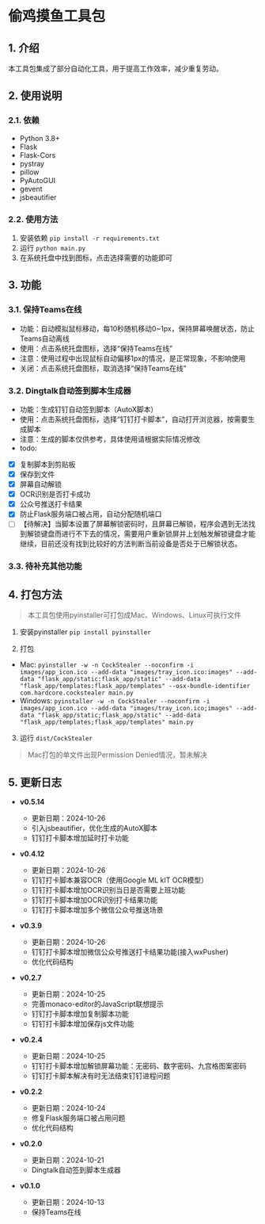 # 偷鸡摸鱼工具包
## 1. 介绍
本工具包集成了部分自动化工具，用于提高工作效率，减少重复劳动。

## 2. 使用说明
### 2.1. 依赖
- Python 3.8+
- Flask
- Flask-Cors
- pystray
- pillow
- PyAutoGUI
- gevent
- jsbeautifier

### 2.2. 使用方法
1. 安装依赖
```pip install -r requirements.txt```
2. 运行
```python main.py```
3. 在系统托盘中找到图标，点击选择需要的功能即可

## 3. 功能
### 3.1. 保持Teams在线
- 功能：自动模拟鼠标移动，每10秒随机移动0~1px，保持屏幕唤醒状态，防止Teams自动离线
- 使用：点击系统托盘图标，选择“保持Teams在线”
- 注意：使用过程中出现鼠标自动偏移1px的情况，是正常现象，不影响使用
- 关闭：点击系统托盘图标，取消选择“保持Teams在线”

### 3.2. Dingtalk自动签到脚本生成器
- 功能：生成钉钉自动签到脚本（AutoX脚本）
- 使用：点击系统托盘图标，选择“钉钉打卡脚本”，自动打开浏览器，按需要生成脚本
- 注意：生成的脚本仅供参考，具体使用请根据实际情况修改
- todo:
- [x] 复制脚本到剪贴板
- [x] 保存到文件
- [x] 屏幕自动解锁
- [x] OCR识别是否打卡成功
- [x] 公众号推送打卡结果
- [x] 防止Flask服务端口被占用，自动分配随机端口
- [ ] 【待解决】当脚本设置了屏幕解锁密码时，且屏幕已解锁，程序会遇到无法找到解锁键盘而进行不下去的情况，需要用户重新锁屏并上划触发解锁键盘才能继续，目前还没有找到比较好的方法判断当前设备是否处于已解锁状态。

### 3.3. 待补充其他功能

## 4. 打包方法
> 本工具包使用pyinstaller可打包成Mac、Windows、Linux可执行文件
1. 安装pyinstaller
```pip install pyinstaller```


2. 打包
  - Mac: ```pyinstaller -w -n CockStealer --noconfirm -i images/app_icon.ico --add-data "images/tray_icon.ico:images" --add-data "flask_app/static:flask_app/static" --add-data "flask_app/templates:flask_app/templates" --osx-bundle-identifier com.hardcore.cockstealer main.py```
  - Windows: ```pyinstaller -w -n CockStealer --noconfirm -i images/app_icon.ico --add-data "images/tray_icon.ico;images" --add-data "flask_app/static;flask_app/static" --add-data "flask_app/templates;flask_app/templates" main.py```

3. 运行
```dist/CockStealer```

> Mac打包的单文件出现Permission Denied情况，暂未解决

## 5. 更新日志
- **v0.5.14**
  - 更新日期：2024-10-26
  - 引入jsbeautifier，优化生成的AutoX脚本
  - 钉钉打卡脚本增加延时打卡功能

- **v0.4.12**
  - 更新日期：2024-10-26
  - 钉钉打卡脚本兼容OCR（使用Google ML kIT OCR模型）
  - 钉钉打卡脚本增加OCR识别当日是否需要上班功能
  - 钉钉打卡脚本增加OCR识别打卡结果功能
  - 钉钉打卡脚本增加多个微信公众号推送场景


- **v0.3.9**
  - 更新日期：2024-10-26
  - 钉钉打卡脚本增加微信公众号推送打卡结果功能(接入wxPusher)
  - 优化代码结构


- **v0.2.7**
  - 更新日期：2024-10-25
  - 完善monaco-editor的JavaScript联想提示
  - 钉钉打卡脚本增加复制脚本功能
  - 钉钉打卡脚本增加保存js文件功能


- **v0.2.4**
  - 更新日期：2024-10-25
  - 钉钉打卡脚本增加解锁屏幕功能：无密码、数字密码、九宫格图案密码
  - 钉钉打卡脚本解决有时无法结束钉钉进程问题


- **v0.2.2**
  - 更新日期：2024-10-24
  - 修复Flask服务端口被占用问题
  - 优化代码结构


- **v0.2.0**
  - 更新日期：2024-10-21
  - Dingtalk自动签到脚本生成器


- **v0.1.0**
  - 更新日期：2024-10-13
  - 保持Teams在线
